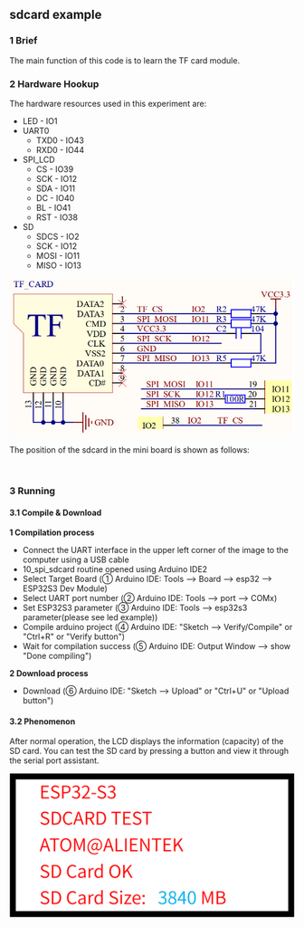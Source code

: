 ## sdcard example

### 1 Brief

The main function of this code is to learn the TF card module.

### 2 Hardware Hookup

The hardware resources used in this experiment are:

- LED - IO1
- UART0
	- TXD0 - IO43
	- RXD0 - IO44
- SPI_LCD
	- CS - IO39
	- SCK - IO12
	- SDA - IO11
	- DC - IO40
	- BL - IO41
	- RST - IO38
- SD
	- SDCS - IO2
	- SCK - IO12
	- MOSI - IO11
	- MISO - IO13

<img src="../../../../1_docs/3_figures/examples/sdcard/sdcard_sch.png" style="zoom:80%;" />

The position of the sdcard in the mini board is shown as follows:

![]()

### 3 Running

#### 3.1 Compile & Download

**1 Compilation process**

- Connect the UART interface in the upper left corner of the image to the computer using a USB cable
- 10_spi_sdcard routine opened using Arduino IDE2
- Select Target Board (① Arduino IDE: Tools --> Board --> esp32 --> ESP32S3 Dev Module)
- Select UART port number (② Arduino IDE: Tools --> port --> COMx)
- Set ESP32S3 parameter (③ Arduino IDE: Tools --> esp32s3 parameter(please see led example))
- Compile arduino project (④ Arduino IDE: "Sketch --> Verify/Compile" or "Ctrl+R" or "Verify button")
- Wait for compilation success (⑤ Arduino IDE: Output Window --> show "Done compiling")

**2 Download process**

- Download (⑥ Arduino IDE: "Sketch --> Upload" or "Ctrl+U" or "Upload button")

#### 3.2 Phenomenon

After normal operation, the LCD displays the information (capacity) of the SD card. You can test the SD card by pressing a button and view it through the serial port assistant.

<img src="../../../../1_docs/3_figures/examples/sdcard/sdcard_phe.png" style="zoom:50%;" />